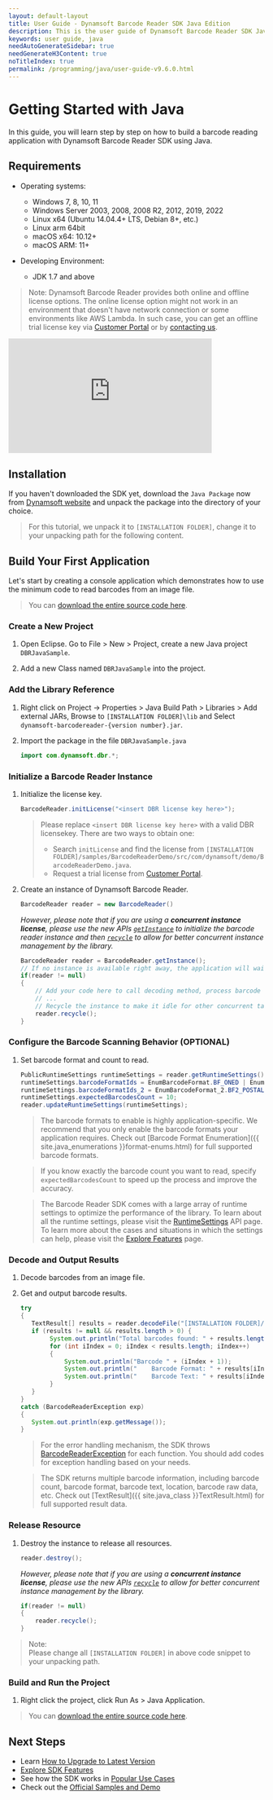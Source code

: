 ```yaml
---
layout: default-layout
title: User Guide - Dynamsoft Barcode Reader SDK Java Edition
description: This is the user guide of Dynamsoft Barcode Reader SDK Java Edition.
keywords: user guide, java
needAutoGenerateSidebar: true
needGenerateH3Content: true
noTitleIndex: true
permalink: /programming/java/user-guide-v9.6.0.html
---
```



# Getting Started with Java

In this guide, you will learn step by step on how to build a barcode reading application with Dynamsoft Barcode Reader SDK using Java.

## Requirements

- Operating systems:
  - Windows 7, 8, 10, 11
  - Windows Server 2003, 2008, 2008 R2, 2012, 2019, 2022
  - Linux x64 (Ubuntu 14.04.4+ LTS, Debian 8+, etc.)
  - Linux arm 64bit
  - macOS x64: 10.12+
  - macOS ARM: 11+

- Developing Environment:
  - JDK 1.7 and above

>Note:
>Dynamsoft Barcode Reader provides both online and offline license options. The online license option might not work in an environment that doesn't have network connection or some environments like AWS Lambda. In such case, you can get an offline trial license key via <a href="https://www.dynamsoft.com/customer/license/trialLicense?utm_source=guide&product=dbr&package=desktop" target="_blank">Customer Portal</a> or by <a href="https://www.dynamsoft.com/contact/" target="_blank">contacting us</a>.

<iframe width="400" height="225" src="https://www.youtube.com/embed/05UtoF7_HJQ" title="How to Use Dynamsoft Barcode Reader Java SDK | Dynamsoft Tutorial" frameborder="0" allow="accelerometer; autoplay; clipboard-write; encrypted-media; gyroscope; picture-in-picture" allowfullscreen></iframe>

## Installation

If you haven't downloaded the SDK yet, download the `Java Package` now from <a href="https://www.dynamsoft.com/barcode-reader/downloads/?utm_source=docs" target="_blank">Dynamsoft website</a> and unpack the package into the directory of your choice.
>For this tutorial, we unpack it to `[INSTALLATION FOLDER]`, change it to your unpacking path for the following content.

## Build Your First Application

Let's start by creating a console application which demonstrates how to use the minimum code to read barcodes from an image file.  
> You can <a href="https://github.com/Dynamsoft/barcode-reader-java-samples/blob/main/samples/GeneralSettings/src/main/java/GeneralSettings.java" target="_blank">download the entire source code here</a>.

### Create a New Project

1. Open Eclipse. Go to File > New > Project,  create a new Java project `DBRJavaSample`.

2. Add a new Class named `DBRJavaSample` into the project.

### Add the Library Reference

1. Right click on Project -> Properties > Java Build Path > Libraries > Add external JARs, Browse to `[INSTALLATION FOLDER]\lib` and Select `dynamsoft-barcodereader-{version number}.jar`.

2. Import the package in the file `DBRJavaSample.java`

   ```java
   import com.dynamsoft.dbr.*;
   ```

### Initialize a Barcode Reader Instance

1. Initialize the license key.

    ```java
    BarcodeReader.initLicense("<insert DBR license key here>");
    ```

    >Please replace `<insert DBR license key here>` with a valid DBR licensekey. There are two ways to obtain one:
    >- Search `initLicense` and find the license from `[INSTALLATION FOLDER]/samples/BarcodeReaderDemo/src/com/dynamsoft/demo/BarcodeReaderDemo.java`.
    >- Request a trial license from <a href="https://www.dynamsoft.com/customer/license/trialLicense?utm_source=guide&product=dbr&package=desktop" target="_blank">Customer Portal</a>.

2. Create an instance of Dynamsoft Barcode Reader.

    ```java
    BarcodeReader reader = new BarcodeReader()
    ```

    *However, please note that if you are using a **concurrent instance license**, please use the new APIs [`getInstance`](api-reference/BarcodeReader/initialize-and-destroy.md#getinstance) to initialize the barcode reader instance and then [`recycle`](api-reference/BarcodeReader/initialize-and-destroy.md#recycle) to allow for better concurrent instance management by the library.*

    ```java
    BarcodeReader reader = BarcodeReader.getInstance();
    // If no instance is available right away, the application will wait until one becomes available
    if(reader != null)
    {
        // Add your code here to call decoding method, process barcode results and so on
        // ...
        // Recycle the instance to make it idle for other concurrent tasks
        reader.recycle();
    }
    ```

### Configure the Barcode Scanning Behavior (OPTIONAL)

1. Set barcode format and count to read.

    ```java
    PublicRuntimeSettings runtimeSettings = reader.getRuntimeSettings();
    runtimeSettings.barcodeFormatIds = EnumBarcodeFormat.BF_ONED | EnumBarcodeFormat.BF_QR_CODE;
    runtimeSettings.barcodeFormatIds_2 = EnumBarcodeFormat_2.BF2_POSTALCODE | EnumBarcodeFormat_2.BF2_DOTCODE;
    runtimeSettings.expectedBarcodesCount = 10;
    reader.updateRuntimeSettings(runtimeSettings);
    ```

    >The barcode formats to enable is highly application-specific. We recommend that you only enable the barcode formats your application requires. Check out [Barcode Format Enumeration]({{ site.java_enumerations }}format-enums.html) for full supported barcode formats.

    >If you know exactly the barcode count you want to read, specify `expectedBarcodesCount` to speed up the process and improve the accuracy.

    >The Barcode Reader SDK comes with a large array of runtime settings to optimize the performance of the library. To learn about all the runtime settings, please visit the [RuntimeSettings](api-reference/class/PublicRuntimeSettings.md) API page. To learn more about the cases and situations in which the settings can help, please visit the [Explore Features]({{site.java}}user-guide/explore-features/index.html) page.

### Decode and Output Results

1. Decode barcodes from an image file.
2. Get and output barcode results.

    ```java
   try
   {
       TextResult[] results = reader.decodeFile("[INSTALLATION FOLDER]/images/AllSupportedBarcodeTypes.png", "");
       if (results != null && results.length > 0) {
            System.out.println("Total barcodes found: " + results.length);
            for (int iIndex = 0; iIndex < results.length; iIndex++)
            {
                System.out.println("Barcode " + (iIndex + 1));
                System.out.println("    Barcode Format: " + results[iIndex].barcodeFormatString);
                System.out.println("    Barcode Text: " + results[iIndex].barcodeText);
            }
       }     
   }
   catch (BarcodeReaderException exp)
   {
       System.out.println(exp.getMessage());
   }
    ```

    >For the error handling mechanism, the SDK throws [BarcodeReaderException]({{site.java_class}}BarcodeReaderException.html) for each function. You should add codes for exception handling based on your needs.

    >The SDK returns multiple barcode information, including barcode count, barcode format, barcode text, location, barcode raw data, etc. Check out [TextResult]({{ site.java_class }}TextResult.html) for full supported result data.

### Release Resource

1. Destroy the instance to release all resources.

    ```java
    reader.destroy();
    ```

    *However, please note that if you are using a **concurrent instance license**, please use the new APIs [`recycle`](api-reference/BarcodeReader/initialize-and-destroy.md#recycle) to allow for better concurrent instance management by the library.*

    ```java
    if(reader != null)
    {
        reader.recycle();
    }
    ```

>Note:  
Please change all `[INSTALLATION FOLDER]` in above code snippet to your unpacking path.

### Build and Run the Project

1. Right click the project, click Run As > Java Application.

> You can <a href="https://github.com/Dynamsoft/barcode-reader-java-samples/blob/main/samples/GeneralSettings/src/main/java/GeneralSettings.java" target="_blank">download the entire source code here</a>.

## Next Steps

- Learn [How to Upgrade to Latest Version]({{site.java}}upgrade-instruction.html)
- [Explore SDK Features]({{site.java}}user-guide/explore-features/index.html)
- See how the SDK works in [Popular Use Cases]({{site.java}}user-guide/use-cases/index.html)
- Check out the [Official Samples and Demo]({{site.java}}samples/index.html)
